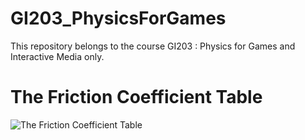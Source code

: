 # GI203_PhysicsForGames
 This repository belongs to the course GI203 : Physics for Games and Interactive Media only.

# The Friction Coefficient Table
![The Friction Coefficient Table](https://user-images.githubusercontent.com/85726543/218822873-b428dc35-fd78-462d-af0d-be11d98a84f8.jpg)
